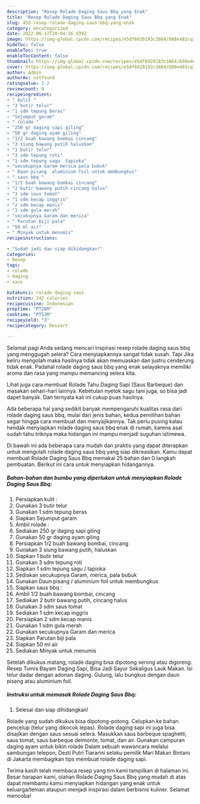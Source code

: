 ```yaml
---
description: "Resep Rolade Daging Saus Bbq yang Enak"
title: "Resep Rolade Daging Saus Bbq yang Enak"
slug: 452-resep-rolade-daging-saus-bbq-yang-enak
category: Uncategorized
date: 2022-06-17T20:04:16.939Z
image: https://img-global.cpcdn.com/recipes/e5df6920183c3864/680x482cq70/rolade-daging-saus-bbq-foto-resep-utama.jpg
hideToc: false
enableToc: true
enableTocContent: false
thumbnail: https://img-global.cpcdn.com/recipes/e5df6920183c3864/680x482cq70/rolade-daging-saus-bbq-foto-resep-utama.jpg
cover: https://img-global.cpcdn.com/recipes/e5df6920183c3864/680x482cq70/rolade-daging-saus-bbq-foto-resep-utama.jpg
author: Admin
authorAv: notfound
ratingvalue: 3.2
reviewcount: 9
recipeingredient:
- " kulit "
- "3 butir telur"
- "1 sdm tepung beras"
- "Sejumput garam"
- " rolade "
- "250 gr daging sapi giling"
- "50 gr daging ayam giling"
- "1/2 buah bawang bombai cincang"
- "3 siung bawang putih haluskan"
- "1 butir telur"
- "3 sdm tepung roti"
- "1 sdm tepung sagu  tapioka"
- "secukupnya Garam merica pala bubuk"
- " Daun pisang  aluminium foil untuk membungkus"
- " saus bbq "
- "1/2 buah bawang bombai cincang"
- "2 butir bawang putih cincang halus"
- "3 sdm saus tomat"
- "1 sdm kecap inggris"
- "2 sdm kecap manis"
- "1 sdm gula merah"
- "secukupnya Garam dan merica"
- " Parutan biji pala"
- "50 ml air"
- " Minyak untuk menumis"
recipeinstructions:

- "Sudah jadi dan siap dihidangkan!"
categories:
- Resep
tags:
- rolade
- daging
- saus

katakunci: rolade daging saus 
nutrition: 242 calories
recipecuisine: Indonesian
preptime: "PT28M"
cooktime: "PT53M"
recipeyield: "3"
recipecategory: Dessert

---
```



Selamat pagi Anda sedang mencari inspirasi resep rolade daging saus bbq yang menggugah selera? Cara menyiapkannya sangat tidak susah. Tapi Jika keliru mengolah maka hasilnya tidak akan memuaskan dan justru cenderung tidak enak. Padahal rolade daging saus bbq yang enak selayaknya memiliki aroma dan rasa yang mampu memancing selera kita.


Lihat juga cara membuat Rolade Tahu Daging Sapi (Saus Barbeque) dan masakan sehari-hari lainnya. Kebetulan nyetok sagu tani juga, so bisa jadi dapet banyak. Dan ternyata kali ini cukup puas hasilnya.

Ada beberapa hal yang sedikit banyak mempengaruhi kualitas rasa dari rolade daging saus bbq, mulai dari jenis bahan, kedua pemilihan bahan segar hingga cara membuat dan menyajikannya. Tak perlu pusing kalau hendak menyiapkan rolade daging saus bbq enak di rumah, karena asal sudah tahu triknya maka hidangan ini mampu menjadi suguhan istimewa.


Di bawah ini ada beberapa cara mudah dan praktis yang dapat diterapkan untuk mengolah rolade daging saus bbq yang siap dikreasikan. Kamu dapat membuat Rolade Daging Saus Bbq memakai 25 bahan dan 0 langkah pembuatan. Berikut ini cara untuk menyiapkan hidangannya.

<!--inarticleads1-->

##### Bahan-bahan dan bumbu yang diperlukan untuk menyiapkan Rolade Daging Saus Bbq:

1. Persiapkan  kulit :
1. Gunakan 3 butir telur
1. Gunakan 1 sdm tepung beras
1. Siapkan Sejumput garam
1. Ambil  rolade :
1. Sediakan 250 gr daging sapi giling
1. Gunakan 50 gr daging ayam giling
1. Persiapkan 1/2 buah bawang bombai, cincang
1. Gunakan 3 siung bawang putih, haluskan
1. Siapkan 1 butir telur
1. Gunakan 3 sdm tepung roti
1. Siapkan 1 sdm tepung sagu / tapioka
1. Sediakan secukupnya Garam, merica, pala bubuk
1. Gunakan  Daun pisang / aluminium foil untuk membungkus
1. Siapkan  saus bbq :
1. Ambil 1/2 buah bawang bombai, cincang
1. Sediakan 2 butir bawang putih, cincang halus
1. Gunakan 3 sdm saus tomat
1. Sediakan 1 sdm kecap inggris
1. Persiapkan 2 sdm kecap manis
1. Gunakan 1 sdm gula merah
1. Gunakan secukupnya Garam dan merica
1. Siapkan  Parutan biji pala
1. Siapkan 50 ml air
1. Sediakan  Minyak untuk menumis


Setelah dikukus matang, rolade daging bisa dipotong serong atau digoreng. Resep Tumis Bayam Daging Sapi, Bisa Jadi Sayur Sekaligus Lauk Makan. Isi telur dadar dengan adonan daging. Gulung, lalu bungkus dengan daun pisang atau aluminium foil. 

<!--inarticleads2-->

##### Instruksi untuk memasak Rolade Daging Saus Bbq:


1. Selesai dan siap dihidangkan!

Rolade yang sudah dikukus bisa dipotong-potong. Celupkan ke bahan pencelup (telur yang dikocok lepas). Rolade daging sapi ini juga bisa disajikan dengan saus sesuai selera. Masukkan saus barbeque spaghetti, saus tomat, saus barbeque delmonte, tomat, dan air. Gunakan campuran daging ayam untuk bikin rolade Dalam sebuah wawancara melalui sambungan telepon, Desti Putri Tiararini selaku pemilik Mari Makan Bintaro di Jakarta membagikan tips membuat rolade daging sapi. 

Terima kasih telah membaca resep yang tim kami tampilkan di halaman ini. Besar harapan kami, olahan Rolade Daging Saus Bbq yang mudah di atas dapat membantu kamu menyiapkan hidangan yang enak untuk keluarga/teman ataupun menjadi inspirasi dalam berbisnis kuliner. Selamat mencoba!
